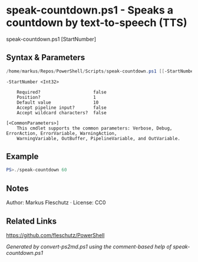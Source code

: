 # speak-countdown.ps1 - Speaks a countdown by text-to-speech (TTS)

speak-countdown.ps1 [StartNumber]

## Syntax & Parameters
```powershell
/home/markus/Repos/PowerShell/Scripts/speak-countdown.ps1 [[-StartNumber] <Int32>] [<CommonParameters>]
```

```
-StartNumber <Int32>
    
    Required?                    false
    Position?                    1
    Default value                10
    Accept pipeline input?       false
    Accept wildcard characters?  false
```

```
[<CommonParameters>]
    This cmdlet supports the common parameters: Verbose, Debug, ErrorAction, ErrorVariable, WarningAction, 
    WarningVariable, OutBuffer, PipelineVariable, and OutVariable.
```

## Example
```powershell
PS>./speak-countdown 60
```


## Notes
Author: Markus Fleschutz · License: CC0

## Related Links
https://github.com/fleschutz/PowerShell

*Generated by convert-ps2md.ps1 using the comment-based help of speak-countdown.ps1*

